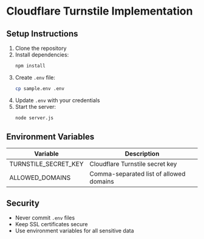 # Cloudflare Turnstile Implementation

## Setup Instructions

1. Clone the repository
2. Install dependencies:
   ```bash
   npm install
   ```
3. Create `.env` file:
   ```bash
   cp sample.env .env
   ```
4. Update `.env` with your credentials
5. Start the server:
   ```bash
   node server.js
   ```

## Environment Variables

| Variable            | Description                          |
|---------------------|--------------------------------------|
| TURNSTILE_SECRET_KEY| Cloudflare Turnstile secret key      |
| ALLOWED_DOMAINS     | Comma-separated list of allowed domains |

## Security

- Never commit `.env` files
- Keep SSL certificates secure
- Use environment variables for all sensitive data 